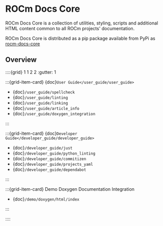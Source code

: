 # ROCm Docs Core

ROCm Docs Core is a collection of utilities, styling, scripts and additional
HTML content common to all ROCm projects' documentation.

ROCm Docs Core is distributed as a pip package available from PyPi as
[rocm-docs-core](https://pypi.org/project/rocm-docs-core/)

## Overview

::::{grid} 1 1 2 2
:gutter: 1

:::{grid-item-card} {doc}`User Guide</user_guide/user_guide>`

- {doc}`/user_guide/spellcheck`
- {doc}`/user_guide/linting`
- {doc}`/user_guide/linking`
- {doc}`/user_guide/article_info`
- {doc}`/user_guide/doxygen_integration`

:::

:::{grid-item-card} {doc}`Developer Guide</developer_guide/developer_guide>`

- {doc}`/developer_guide/just`
- {doc}`/developer_guide/python_linting`
- {doc}`/developer_guide/commitizen`
- {doc}`/developer_guide/projects_yaml`
- {doc}`/developer_guide/dependabot`

:::

:::{grid-item-card} Demo Doxygen Documentation Integration

- {doc}`/demo/doxygen/html/index`

:::

::::
